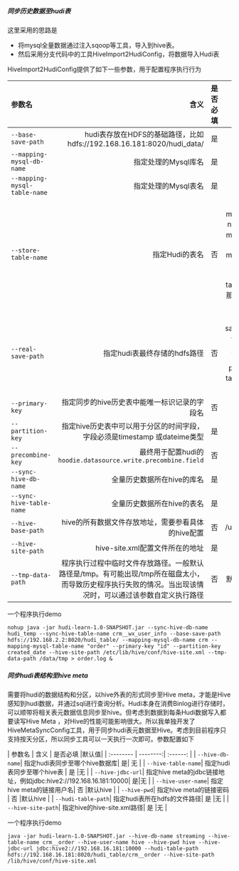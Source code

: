 
##### 同步历史数据至hudi表
这里采用的思路是
- 将mysql全量数据通过注入sqoop等工具，导入到hive表。
- 然后采用分支代码中的工具HiveImport2HudiConfig，将数据导入Hudi表

HiveImport2HudiConfig提供了如下一些参数，用于配置程序执行行为

| 参数名      |     含义 |   是否必填   |默认值|
| :-------- | --------:| :------: | :------: |
| `--base-save-path`|   hudi表存放在HDFS的基础路径，比如hdfs://192.168.16.181:8020/hudi_data/|  是|无|
| `--mapping-mysql-db-name`|   指定处理的Mysql库名|  是|无|
| `--mapping-mysql-table-name`|   指定处理的Mysql表名|  是|无|
| `--store-table-name`|   指定Hudi的表名|  否|默认会根据--mapping-mysql-db-name和--mapping-mysql-table-name自动生成。假设--mapping-mysql-db-name 为crm，--mapping-mysql-table-name为order。那么最终的hudi表名为crm__order|
| `--real-save-path`|  指定hudi表最终存储的hdfs路径|  否|默认根据--base-save-path和--store-table-name自动生成，生成格式为'--base-save-path'+'/'+'--store-table-name' ，推荐默认|
| `--primary-key`|  指定同步的hive历史表中能唯一标识记录的字段名|  否|默认id|
| `--partition-key`|  指定hive历史表中可以用于分区的时间字段，字段必须是timestamp 或dateime类型|  是|无|
| `--precombine-key`|  最终用于配置hudi的`hoodie.datasource.write.precombine.field`|  否|默认id|
| `--sync-hive-db-name`|  全量历史数据所在hive的库名|  是|无|
| `--sync-hive-table-name`| 全量历史数据所在hive的表名|  是|无|
| `--hive-base-path`|  hive的所有数据文件存放地址，需要参看具体的hive配置|  否|/user/hive/warehouse|
| `--hive-site-path`| hive-site.xml配置文件所在的地址| 是|无|
| `--tmp-data-path`|  程序执行过程中临时文件存放路径。一般默认路径是/tmp。有可能出现/tmp所在磁盘太小，而导致历史程序执行失败的情况。当出现该情况时，可以通过该参数自定义执行路径|  否|默认操作系统临时目录|

一个程序执行demo

```
nohup java -jar hudi-learn-1.0-SNAPSHOT.jar --sync-hive-db-name hudi_temp --sync-hive-table-name crm__wx_user_info --base-save-path hdfs://192.168.2.2:8020/hudi_table/ --mapping-mysql-db-name crm --mapping-mysql-table-name "order" --primary-key "id" --partition-key created_date --hive-site-path /etc/lib/hive/conf/hive-site.xml --tmp-data-path /data/tmp > order.log &
```


##### 同步hudi表结构至hive meta
需要将hudi的数据结构和分区，以hive外表的形式同步至Hive meta，才能是Hive感知到hudi数据，并通过sql进行查询分析。Hudi本身在消费Binlog进行存储时，可以顺带将相关表元数据信息同步至hive。但考虑到数据到每条Hudi数据写入都要读写Hive Meta ，对Hive的性能可能影响很大。所以我单独开发了HiveMetaSyncConfig工具，用于同步hudi表元数据至Hive。考虑到目前程序只支持按天分区，所以同步工具可以一天执行一次即可。参数配置如下

| 参数名      |     含义 |   是否必填   |默认值|
| :-------- | --------:| :------: |
| `--hive-db-name`|   指定hudi表同步至哪个hive数据库|  是| 无  |
| `--hive-table-name`|   指定hudi表同步至哪个hive表 |  是  |无  |
| `--hive-jdbc-url`|   指定hive meta的jdbc链接地址，例如jdbc:hive2://192.168.16.181:10000|  是|无  |
| `--hive-user-name`|   指定hive meta的链接用户名|  否  |默认hive |
| `--hive-pwd`|   指定hive meta的链接密码 |  否  |默认hive  |
| `--hudi-table-path`|   指定hudi表所在hdfs的文件路径|  是  |无  |
| `--hive-site-path`|   指定hive的hive-site.xml路径| 是  |无  |

一个程序执行demo

```
java -jar hudi-learn-1.0-SNAPSHOT.jar --hive-db-name streaming --hive-table-name crm__order --hive-user-name hive --hive-pwd hive --hive-jdbc-url jdbc:hive2://192.168.16.181:10000 --hudi-table-path hdfs://192.168.16.181:8020/hudi_table/crm__order --hive-site-path /lib/hive/conf/hive-site.xml
```
